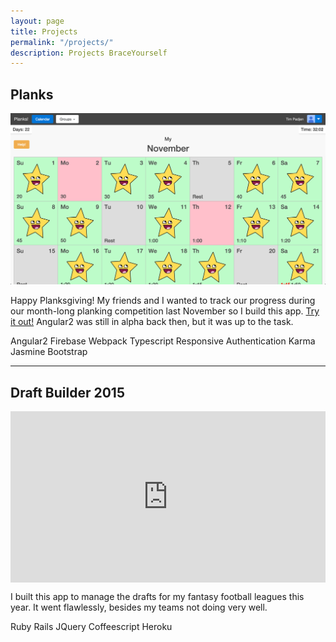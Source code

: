 ```yaml
---
layout: page
title: Projects
permalink: "/projects/"
description: Projects BraceYourself
---
```


## Planks

<div class="icons">
  <a class="github ext" href="https://github.com/tpadjen/planks"><i class="fa fa-github"></i></a>
  <a class="web ext" href="https://planks.firebaseapp.com"><i class="fa fa-link"></i></a>
</div>

<div class="preview" style="width: 100%;">
  <a href="https://planks.firebaseapp.com"><img src="/public/img/previews/planks.png" alt="Planks"></a>
</div>

Happy Planksgiving! My friends and I wanted to track our progress during our month-long planking competition last November so I build this app. [Try it out!](https:planks.firebaseapp.com) Angular2 was still in alpha back then, but it was up to the task.

<div class="tags"><span class="tag">Angular2</span> <span class="tag">Firebase</span> <span class="tag">Webpack</span> <span class="tag">Typescript</span> <span class="tag">Responsive</span> <span class="tag">Authentication</span> <span class="tag">Karma</span> <span class="tag">Jasmine</span> <span class="tag">Bootstrap</span></div>
<hr>

## Draft Builder 2015

<div class="icons">
  <a class="github ext" href="https://github.com/tpadjen/draft-builder2015"><i class="fa fa-github"></i></a>
</div>

<div class="preview" style="width: 100%; height: 0px; position: relative; padding-bottom: 54.381%;"><iframe src="https://streamable.com/e/mdy7" frameborder="0" allowfullscreen webkitallowfullscreen mozallowfullscreen scrolling="no" style="width: 100%; height: 100%; position: absolute;"></iframe></div>

I built this app to manage the drafts for my fantasy football leagues this year. It went flawlessly, besides my teams not doing very well.

<div class="tags"><span class="tag">Ruby</span> <span class="tag">Rails</span> <span class="tag">JQuery</span> <span class="tag">Coffeescript</span> <span class="tag">Heroku</span></div>